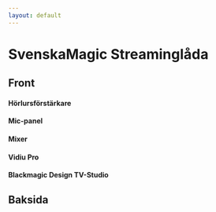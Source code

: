 ```yaml
---
layout: default
---
```

# SvenskaMagic Streaminglåda

## Front
#### Hörlursförstärkare

#### Mic-panel

#### Mixer

#### Vidiu Pro

#### Blackmagic Design TV-Studio


## Baksida
